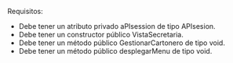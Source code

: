 Requisitos:
- Debe tener un atributo privado aPIsession de tipo APIsesion.
- Debe tener un constructor público VistaSecretaria.
- Debe tener un método público GestionarCartonero de tipo void.
- Debe tener un método público desplegarMenu de tipo void.




